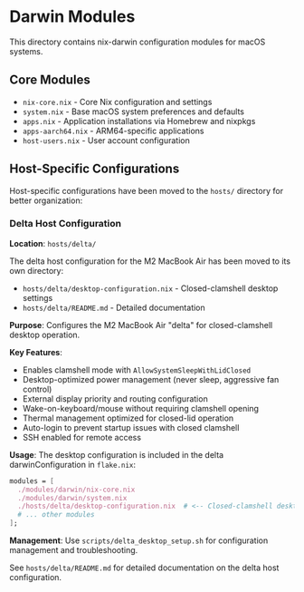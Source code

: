 # Darwin Modules

This directory contains nix-darwin configuration modules for macOS systems.

## Core Modules

- `nix-core.nix` - Core Nix configuration and settings
- `system.nix` - Base macOS system preferences and defaults  
- `apps.nix` - Application installations via Homebrew and nixpkgs
- `apps-aarch64.nix` - ARM64-specific applications
- `host-users.nix` - User account configuration

## Host-Specific Configurations

Host-specific configurations have been moved to the `hosts/` directory for better organization:

### Delta Host Configuration

**Location**: `hosts/delta/`

The delta host configuration for the M2 MacBook Air has been moved to its own directory:
- `hosts/delta/desktop-configuration.nix` - Closed-clamshell desktop settings  
- `hosts/delta/README.md` - Detailed documentation

**Purpose**: Configures the M2 MacBook Air "delta" for closed-clamshell desktop operation.

**Key Features**:
- Enables clamshell mode with `AllowSystemSleepWithLidClosed` 
- Desktop-optimized power management (never sleep, aggressive fan control)
- External display priority and routing configuration
- Wake-on-keyboard/mouse without requiring clamshell opening
- Thermal management optimized for closed-lid operation
- Auto-login to prevent startup issues with closed clamshell
- SSH enabled for remote access

**Usage**: 
The desktop configuration is included in the delta darwinConfiguration in `flake.nix`:

```nix
modules = [
  ./modules/darwin/nix-core.nix
  ./modules/darwin/system.nix
  ./hosts/delta/desktop-configuration.nix  # <-- Closed-clamshell desktop settings
  # ... other modules
];
```

**Management**: Use `scripts/delta_desktop_setup.sh` for configuration management and troubleshooting.

See `hosts/delta/README.md` for detailed documentation on the delta host configuration.